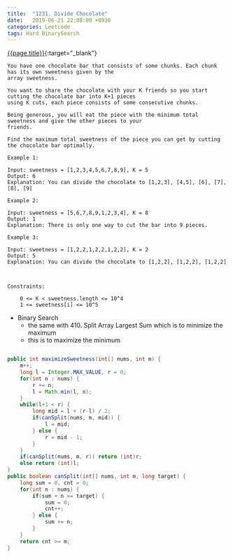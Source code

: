 ```yaml
---
title:  "1231. Divide Chocolate"
date:   2019-06-21 22:08:00 +0930
categories: Leetcode
tags: Hard BinarySearch
---
```


[{{page.title}}](https://leetcode.com/problems/divide-chocolate/){:target="_blank"}

    You have one chocolate bar that consists of some chunks. Each chunk has its own sweetness given by the
    array sweetness.

    You want to share the chocolate with your K friends so you start cutting the chocolate bar into K+1 pieces
    using K cuts, each piece consists of some consecutive chunks.

    Being generous, you will eat the piece with the minimum total sweetness and give the other pieces to your
    friends.

    Find the maximum total sweetness of the piece you can get by cutting the chocolate bar optimally.

    Example 1:

    Input: sweetness = [1,2,3,4,5,6,7,8,9], K = 5
    Output: 6
    Explanation: You can divide the chocolate to [1,2,3], [4,5], [6], [7], [8], [9]

    Example 2:

    Input: sweetness = [5,6,7,8,9,1,2,3,4], K = 8
    Output: 1
    Explanation: There is only one way to cut the bar into 9 pieces.

    Example 3:

    Input: sweetness = [1,2,2,1,2,2,1,2,2], K = 2
    Output: 5
    Explanation: You can divide the chocolate to [1,2,2], [1,2,2], [1,2,2]



    Constraints:

        0 <= K < sweetness.length <= 10^4
        1 <= sweetness[i] <= 10^5




* Binary Search
  - the same with 410. Split Array Largest Sum which is to minimize the maximum
  - this is to maximize the minimum

```java

public int maximizeSweetness(int[] nums, int m) {
    m++;
    long l = Integer.MAX_VALUE, r = 0;
    for(int n : nums) {
        r += n;
        l = Math.min(l, n);
    }
    while(l+1 < r) {
        long mid = l + (r-l) / 2;
        if(canSplit(nums, m, mid)) {
            l = mid;
        } else {
            r = mid - 1;
        }
    }
    if(canSplit(nums, m, r)) return (int)r;
    else return (int)l;
}
public boolean canSplit(int[] nums, int m, long target) {
    long sum = 0, cnt = 0;
    for(int n : nums) {
        if(sum + n >= target) {
            sum = 0;
            cnt++;
        } else {
            sum += n;
        }
    }
    return cnt >= m;
}
```
